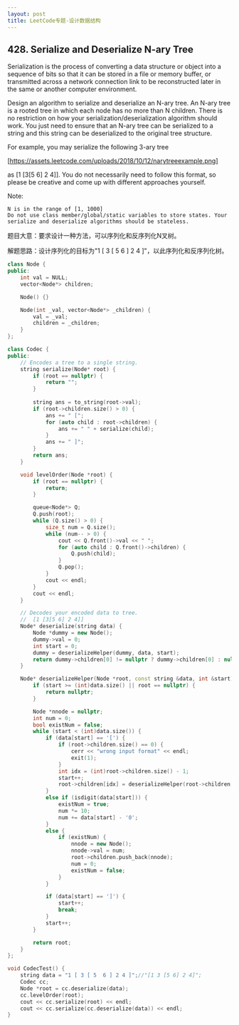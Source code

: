 ```yaml
---
layout: post
title: LeetCode专题-设计数据结构
---
```


## 428. Serialize and Deserialize N-ary Tree

Serialization is the process of converting a data structure or object into a sequence of bits so that it can be stored in a file or memory buffer, or transmitted across a network connection link to be reconstructed later in the same or another computer environment.

Design an algorithm to serialize and deserialize an N-ary tree. An N-ary tree is a rooted tree in which each node has no more than N children. There is no restriction on how your serialization/deserialization algorithm should work. You just need to ensure that an N-ary tree can be serialized to a string and this string can be deserialized to the original tree structure.

For example, you may serialize the following 3-ary tree

[https://assets.leetcode.com/uploads/2018/10/12/narytreeexample.png]

as [1 [3[5 6] 2 4]]. You do not necessarily need to follow this format, so please be creative and come up with different approaches yourself.

Note:

    N is in the range of [1, 1000]
    Do not use class member/global/static variables to store states. Your serialize and deserialize algorithms should be stateless.

题目大意：要求设计一种方法，可以序列化和反序列化N叉树。

解题思路：设计序列化的目标为"1 [ 3 [ 5  6 ] 2 4 ]"，以此序列化和反序列化树。

```c++
class Node {
public:
	int val = NULL;
	vector<Node*> children;

	Node() {}

	Node(int _val, vector<Node*> _children) {
		val = _val;
		children = _children;
	}
};

class Codec {
public:
	// Encodes a tree to a single string.
	string serialize(Node* root) {
		if (root == nullptr) {
			return "";
		}
		
		string ans = to_string(root->val);
		if (root->children.size() > 0) {
			ans += " [";
			for (auto child : root->children) {
				ans += " " + serialize(child);
			}
			ans += " ]";
		}
		return ans;
	}

	void levelOrder(Node *root) {
		if (root == nullptr) {
			return;
		}

		queue<Node*> Q;
		Q.push(root);
		while (Q.size() > 0) {
			size_t num = Q.size();
			while (num-- > 0) {
				cout << Q.front()->val << " ";
				for (auto child : Q.front()->children) {
					Q.push(child);
				}
				Q.pop();
			}
			cout << endl;
		}
		cout << endl;
	}

	// Decodes your encoded data to tree.
	//	[1 [3[5 6] 2 4]]
	Node* deserialize(string data) {
		Node *dummy = new Node();
		dummy->val = 0;
		int start = 0;
		dummy = deserializeHelper(dummy, data, start);
		return dummy->children[0] != nullptr ? dummy->children[0] : nullptr;
	}

	Node* deserializeHelper(Node *root, const string &data, int &start) {
		if (start >= (int)data.size() || root == nullptr) {
			return nullptr;
		}

		Node *nnode = nullptr;
		int num = 0;
		bool existNum = false;
		while (start < (int)data.size()) {
			if (data[start] == '[') {
				if (root->children.size() == 0) {
					cerr << "wrong input format" << endl;
					exit(1);
				}
				int idx = (int)root->children.size() - 1;
				start++;
				root->children[idx] = deserializeHelper(root->children[idx], data, start);
			}
			else if (isdigit(data[start])) {
				existNum = true;
				num *= 10;
				num += data[start] - '0';
			}
			else {
				if (existNum) {
					nnode = new Node();
					nnode->val = num;
					root->children.push_back(nnode);
					num = 0;
					existNum = false;
				}
			}

			if (data[start] == ']') {
				start++;
				break;
			}
			start++;
		}

		return root;
	}
};

void CodecTest() {
	string data = "1 [ 3 [ 5  6 ] 2 4 ]";//"[1 3 [5 6] 2 4]";
	Codec cc;
	Node *root = cc.deserialize(data);
	cc.levelOrder(root);
	cout << cc.serialize(root) << endl;
	cout << cc.serialize(cc.deserialize(data)) << endl;
}
```
